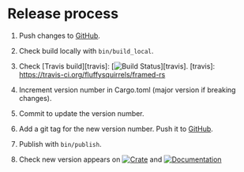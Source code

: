 # Release process

1. Push changes to [GitHub][github].
1. Check build locally with `bin/build_local`.
1. Check [Travis build][travis]: [![Build Status](https://travis-ci.org/fluffysquirrels/framed-rs.svg)][travis].
   [travis]: https://travis-ci.org/fluffysquirrels/framed-rs
1. Increment version number in Cargo.toml (major version if breaking changes).
1. Commit to update the version number.
1. Add a git tag for the new version number. Push it to [GitHub][github].
1. Publish with `bin/publish`.
1. Check new version appears on
   [![Crate](https://img.shields.io/crates/v/framed.svg)][crates]
   and
   [![Documentation](https://docs.rs/framed/badge.svg)][docs]

   [github]: https://github.com/fluffysquirrels/framed-rs
   [crates]: https://crates.io/crates/framed
   [docs]: https://docs.rs/framed
